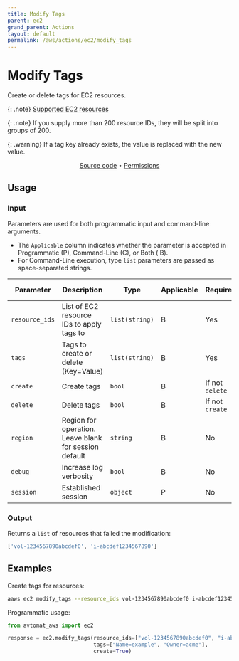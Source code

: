 ```yaml
---
title: Modify Tags
parent: ec2
grand_parent: Actions
layout: default
permalink: /aws/actions/ec2/modify_tags
---
```


# Modify Tags

Create or delete tags for EC2 resources.<br/>

{: .note}
<a href="https://docs.aws.amazon.com/AWSEC2/latest/UserGuide/Using_Tags.html#tag-resources" target="_blank">Supported EC2 resources</a>

{: .note}
If you supply more than 200 resource IDs, they will be split into groups of 200.

{: .warning}
If a tag key already exists, the value is replaced with the new value.

<p align="center">
   <a href="https://github.com/avtomat-hub/avtomat-aws/tree/main/avtomat_aws/ec2/modify_tags.py">Source code</a> •
   <a href="/aws/permissions/ec2/modify_tags">Permissions</a>
</p>

## Usage

### Input

Parameters are used for both programmatic input and command-line arguments.<br/>

- The `Applicable` column indicates whether the parameter is accepted in Programmatic (P), Command-Line (C), or Both (
  B).<br/>
- For Command-Line execution, type `list` parameters are passed as space-separated strings.

| Parameter      | Description                                           | Type           | Applicable | Required        | Default Value   |
|----------------|-------------------------------------------------------|----------------|------------|-----------------|-----------------|
| `resource_ids` | List of EC2 resource IDs to apply tags to             | `list(string)` | B          | Yes             | None            |
| `tags`         | Tags to create or delete (Key=Value)                  | `list(string)` | B          | Yes             | None            |
| `create`       | Create tags                                           | `bool`         | B          | If not `delete` | False           |
| `delete`       | Delete tags                                           | `bool`         | B          | If not `create` | False           |
| `region`       | Region for operation. Leave blank for session default | `string`       | B          | No              | Session Default |
| `debug`        | Increase log verbosity                                | `bool`         | B          | No              | False           |
| `session`      | Established session                                   | `object`       | P          | No              | None            |                           |

### Output

Returns a `list` of resources that failed the modification:

```python
['vol-1234567890abcdef0', 'i-abcdef1234567890']
```

## Examples

Create tags for resources:

```bash
aaws ec2 modify_tags --resource_ids vol-1234567890abcdef0 i-abcdef1234567890 --tags Name=example Owner=acme --create
```

Programmatic usage:

```python
from avtomat_aws import ec2

response = ec2.modify_tags(resource_ids=["vol-1234567890abcdef0", "i-abcdef1234567890"],
                           tags=["Name=example", "Owner=acme"],
                           create=True)
```
